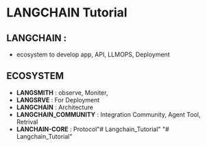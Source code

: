 #  LANGCHAIN Tutorial

## LANGCHAIN : 
 - ecosystem to develop app, API, LLMOPS, Deployment

 ## ECOSYSTEM
  - **LANGSMITH** : observe, Moniter, 
  - **LANGSRVE** : For Deployment
  - **LANGCHAIN** : Architecture
   - **LANGCHAIN_COMMUNITY** : Integration Community, Agent Tool, Retrival
  - **LANCHAIN-CORE** : Protocol"# Langchain_Tutorial" 
"# Langchain_Tutorial" 

